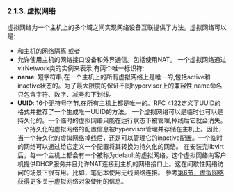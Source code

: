 ### 2.1.3. 虚拟网络
虚拟网络为一个主机上的多个域之间实现网络设备互联提供了方法。虚拟网络可以是:
- 和主机的网络隔离,或者
- 允许使用主机的网络接口设备和外界通信。包括使用NAT。
一个虚拟网络通过virNetwork类的实例来表示,有两个唯一标识符:
- **name**: 短字符串,在一个主机上的所有虚拟网络上是唯一的,包括active和inactive状态的。为了最大限度的保证不同hypervisor上的兼容性,name命名只包含字符、数字、减号和下划线。
- **UUID**: 16个无符号字节,在所有主机上都是唯一的。RFC 4122定义了UUID的格式并推荐了一个生成唯一UUID的方法。
一个虚拟网络可以是临时也可以是持久化的。一个临时的虚拟网络只能在运行状态下被管理,掉线后它就会消失。一个持久化的虚拟网络的配置信息被hypervisor管理并存储在主机上。因此，当一个持久化的虚拟网络掉线后，还是可以管理它的inactive配置。一个临时的网络可以通过给它定义一个配置将其转换为持久化的网络。
在安装完libvirt后，每一个主机上都会有一个被称为default的虚拟网络，这个虚拟网络向客户机提供DHCP服务并且允许NAT连接到主机的网络接口上。这在间歇性网络访问的场景下很有用。比如，笔记本使用无线网络连接。
参考[第6节，虚拟网络]()获得更多关于虚拟网络对象使用的信息。


